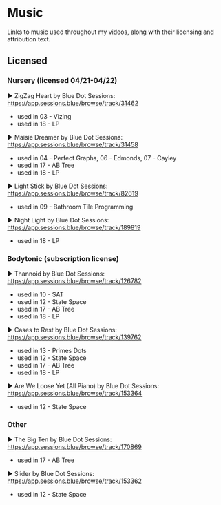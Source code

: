 # Music
Links to music used throughout my videos, along with their licensing and attribution text.

## Licensed


### Nursery (licensed 04/21-04/22)

► ZigZag Heart by Blue Dot Sessions: https://app.sessions.blue/browse/track/31462
- used in 03 - Vizing
- used in 18 - LP

► Maisie Dreamer by Blue Dot Sessions: https://app.sessions.blue/browse/track/31458
- used in 04 - Perfect Graphs, 06 - Edmonds, 07 - Cayley
- used in 17 - AB Tree
- used in 18 - LP

► Light Stick by Blue Dot Sessions: https://app.sessions.blue/browse/track/82619
- used in 09 - Bathroom Tile Programming

► Night Light by Blue Dot Sessions: https://app.sessions.blue/browse/track/189819
- used in 18 - LP


### Bodytonic (subscription license)

► Thannoid by Blue Dot Sessions: https://app.sessions.blue/browse/track/126782
- used in 10 - SAT
- used in 12 - State Space
- used in 17 - AB Tree
- used in 18 - LP

► Cases to Rest by Blue Dot Sessions: https://app.sessions.blue/browse/track/139762
- used in 13 - Primes Dots
- used in 12 - State Space
- used in 17 - AB Tree
- used in 18 - LP

► Are We Loose Yet (All Piano) by Blue Dot Sessions: https://app.sessions.blue/browse/track/153364
- used in 12 - State Space


### Other

► The Big Ten by Blue Dot Sessions: https://app.sessions.blue/browse/track/170869
- used in 17 - AB Tree

► Slider by Blue Dot Sessions: https://app.sessions.blue/browse/track/153362
- used in 12 - State Space
